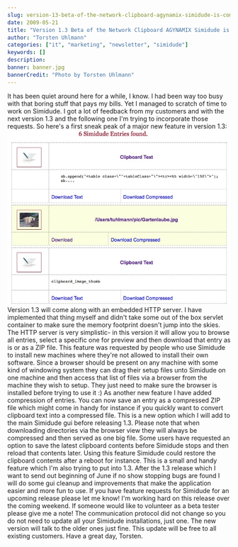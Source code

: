 ```yaml
---
slug: version-13-beta-of-the-network-clipboard-agynamix-simidude-is-coming
date: 2009-05-21
title: "Version 1.3 Beta of the Network Clipboard AGYNAMIX Simidude is coming"
author: "Torsten Uhlmann"
categories: ["it", "marketing", "newsletter", "simidude"]
keywords: []
description:
banner: banner.jpg
bannerCredit: "Photo by Torsten Uhlmann"
---
```


It has been quiet around here for a while, I know. I had been way too busy with that boring stuff that pays my bills. Yet I managed to scratch of time to work on Simidude. I got a lot of feedback from my customers and with the next version 1.3 and the following one I'm trying to incorporate those requests. So here's a first sneak peak of a major new feature in version 1.3: [![](./simidude-remote-access.jpg "Simidude Remote Access")](./simidude-remote-access.jpg) Version 1.3 will come along with an embedded HTTP server. I have implemented that thing myself and didn't take some out of the box servlet container to make sure the memory footprint doesn't jump into the skies. The HTTP server is very simplistic- in this version it will allow you to browse all entries, select a specific one for preview and then download that entry as is or as a ZIP file. This feature was requested by people who use Simidude to install new machines where they're not allowed to install their own software. Since a browser should be present on any machine with some kind of windowing system they can drag their setup files unto Simidude on one machine and then access that list of files via a browser from the machine they wish to setup. They just need to make sure the browser is installed before trying to use it :) As another new feature I have added compression of entries. You can now save an entry as a compressed ZIP file which might come in handy for instance if you quickly want to convert clipboard text into a compressed file. This is a new option which I will add to the main Simidude gui before releasing 1.3. Please note that when downloading directories via the browser view they will always be compressed and then served as one big file. Some users have requested an option to save the latest clipboard contents before Simidude stops and then reload that contents later. Using this feature Simidude could restore the clipboard contents after a reboot for instance. This is a small and handy feature which I'm also trying to put into 1.3. After the 1.3 release which I want to send out beginning of June if no show stopping bugs are found I will do some gui cleanup and improvements that make the application easier and more fun to use. If you have feature requests for Simidude for an upcoming release please let me know! I'm working hard on this release over the coming weekend. If someone would like to volunteer as a beta tester please give me a note! The communication protocol did not change so you do not need to update all your Simidude installations, just one. The new version will talk to the older ones just fine. This update will be free to all existing customers. Have a great day, Torsten.
